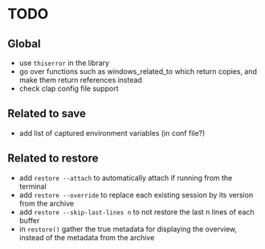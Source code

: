 # TODO

## Global

- use `thiserror` in the library
- go over functions such as windows_related_to which return copies, and make
  them return references instead
- check clap config file support

## Related to save

- add list of captured environment variables (in conf file?)

## Related to restore

- add `restore --attach` to automatically attach if running from the terminal
- add `restore --override` to replace each existing session by its version from
  the archive
- add `restore --skip-last-lines n` to not restore the last n lines of each
  buffer
- in `restore()` gather the true metadata for displaying the overview, instead
  of the metadata from the archive
